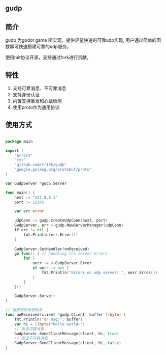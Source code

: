 ## gudp

## 简介

gudp 为godot game 所实现，提供轻量快速的可靠udp实现, 用户通过简单的函数即可快速搭建可靠的udp服务。

使用mit协议开源，支持通过fork进行贡献。

## 特性
1. 支持可靠消息、不可靠消息
2. 支持身份认证
3. 内置支持重发和心跳检测
4. 使用proto作为通用协议

## 使用方式

```go

package main

import (
	"errors"
	"fmt"
	"github.com/rr13k/gudp"
	"google.golang.org/protobuf/proto"
)

var GudpServer *gudp.Server

func main() {
	host := "127.0.0.1"
	port := 12345

	var err error

	udpConn := gudp.CreateUdpConn(host, port)
	GudpServer, err = gudp.NewServerManager(udpConn)
	if err != nil {
		fmt.Println(err.Error())
	}
    
	GudpServer.SetHandler(onReceived)
	go func() { // handling the server errors
		for {
			uerr := <-GudpServer.Error
			if uerr != nil {
				fmt.Println("Errors on udp server: ", uerr.Error())
			}
		}
	}()

	GudpServer.Serve()
}

// 当接受到消息触发
func onReceived(client *gudp.Client, buffer []byte) {
	fmt.Println("on msg:", buffer)
	var hi = []byte("hello world~")
	// 发送可靠消息
	GudpServer.SendClientMessage(client, hi, true)
	// 发送不可靠消息
	GudpServer.SendClientMessage(client, hi, false)
}

```